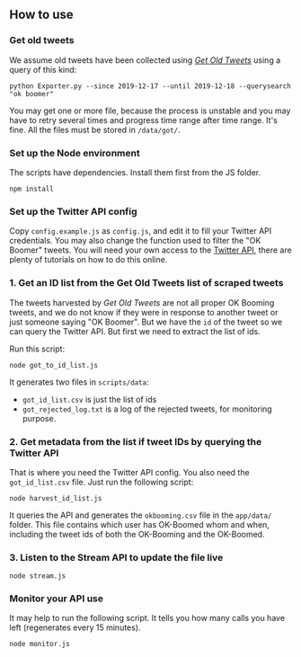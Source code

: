 ## How to use

### Get old tweets
We assume old tweets have been collected using *[Get Old Tweets](https://github.com/Jefferson-Henrique/GetOldTweets-python)* using a query of this kind:
```
python Exporter.py --since 2019-12-17 --until 2019-12-18 --querysearch "ok boomer"
```
You may get one or more file, because the process is unstable and you may have to retry several times and progress time range after time range. It's fine. All the files must be stored in ```/data/got/```.

### Set up the Node environment

The scripts have dependencies. Install them first from the JS folder.

```
npm install
```


### Set up the Twitter API config

Copy ```config.example.js``` as ```config.js```, and edit it to fill your Twitter API credentials. You may also change the function used to filter the "OK Boomer" tweets. You will need your own access to the [Twitter API](https://apps.twitter.com/app/new), there are plenty of tutorials on how to do this online.


### 1. Get an ID list from the Get Old Tweets list of scraped tweets

The tweets harvested by *Get Old Tweets* are not all proper OK Booming tweets, and we do not know if they were in response to another tweet or just someone saying "OK Boomer". But we have the ```id``` of the tweet so we can query the Twitter API. But first we need to extract the list of ids.

Run this script:

```
node got_to_id_list.js
```

It generates two files in ```scripts/data```:
* ```got_id_list.csv``` is just the list of ids
* ```got_rejected_log.txt``` is a log of the rejected tweets, for monitoring purpose.


### 2. Get metadata from the list if tweet IDs by querying the Twitter API

That is where you need the Twitter API config. You also need the ```got_id_list.csv``` file.
Just run the following script:

```
node harvest_id_list.js
```

It queries the API and generates the ```okbooming.csv``` file in the ```app/data/``` folder. This file contains which user has OK-Boomed whom and when, including the tweet ids of both the OK-Booming and the OK-Boomed.

### 3. Listen to the Stream API to update the file live

```
node stream.js
```

### Monitor your API use

It may help to run the following script. It tells you how many calls you have left (regenerates every 15 minutes).

```
node monitor.js
```
